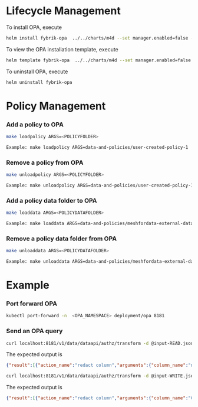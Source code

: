 # Lifecycle Management

To install OPA, execute
```bash
helm install fybrik-opa  ../../charts/m4d --set manager.enabled=false --set opaServer.enabled=true
```
To view the OPA installation template, execute
```bash
helm template fybrik-opa  ../../charts/m4d --set manager.enabled=false --set opaServer.enabled=true
```

To uninstall OPA, execute
```bash
helm uninstall fybrik-opa
```


# Policy Management

### Add a policy to OPA
```bash
make loadpolicy ARGS=<POLICYFOLDER>

Example: make loadpolicy ARGS=data-and-policies/user-created-policy-1
```

### Remove a policy from OPA
```bash
make unloadpolicy ARGS=<POLICYFOLDER>

Example: make unloadpolicy ARGS=data-and-policies/user-created-policy-1
```

### Add a policy data folder to OPA
```bash
make loaddata ARGS=<POLICYDATAFOLDER>

Example: make loaddata ARGS=data-and-policies/meshfordata-external-data
```

### Remove a policy data folder from OPA
```bash
make unloaddata ARGS=<POLICYDATAFOLDER>

Example: make unloaddata ARGS=data-and-policies/meshfordata-external-data
```

# Example

### Port forward OPA

```bash
kubectl port-forward -n  <OPA_NAMESPACE> deployment/opa 8181
```

### Send an OPA query

```bash
curl localhost:8181/v1/data/dataapi/authz/transform -d @input-READ.json -H 'Content-Type: application/json'
```

The expected output is
```json
{"result":[{"action_name":"redact column","arguments":{"column_name":"nameDest::6"},"description":"Single column is obfuscated with XXX instead of values","used_policy":{"description":"test for transactions dataset that redacts some columns by name"}},{"action_name":"redact column","arguments":{"column_name":"nameOrig::3"},"description":"Single column is obfuscated with XXX instead of values","used_policy":{"description":"test for transactions dataset that redacts some columns by name"}}]}
```

```bash
curl localhost:8181/v1/data/dataapi/authz/transform -d @input-WRITE.json -H 'Content-Type: application/json'
```

The expected output is
```json
{"result":[{"action_name":"redact column","arguments":{"column_name":"CUSTOMER_ID"},"description":"Single column is obfuscated with XXX instead of values","used_policy":{"description":"Columns with Confidential tag to be redacted before read action"}}]}
```
